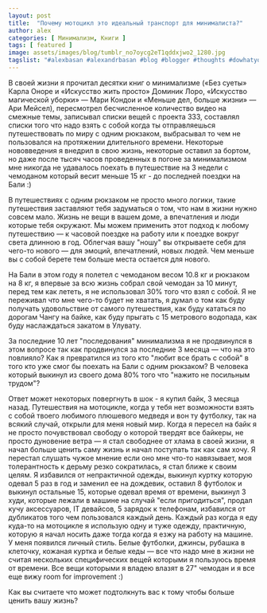 ```yaml
---
layout: post
title:  "Почему мотоцикл это идеальный транспорт для минималиста?"
author: alex
categories: [ Минимализм, Книги ]
tags: [ featured ]
image: assets/images/blog/tumblr_no7oycg2eT1qddxjwo2_1280.jpg
tagslist: "#alexbasan #alexandrbasan #blog #blogger #thoughts #dowhatyoucant  #triumph #triumphstreettriple #minimalism #lifewithonebag #onebagchallange #алексбасан #александрбасан #блог #блоггер #мысливмоейголове #байк #триумф #минимализм #жизньсоднимрюкзаком"
---
```


В своей жизни я прочитал десятки книг о минимализме («Без суеты» Карла Оноре и «Искусство жить просто» Доминик Лоро, «Искусство магической уборки» — Мари Кондои и «Меньше дел, больше жизни» — Ари Мейсел), пересмотрел бесчисленное количество видео на смежные темы, записывал списки вещей с проекта 333, составлял списки того что надо взять с собой когда ты отправляешься путешествовать по миру с одним рюкзаком, выбрасывал то чем не пользовался на протяжении длительного времени. Некоторые нововведения я внедрил в свою жизнь, некоторые оставил за бортом, но даже после тысяч часов проведенных в погоне за минимализмом мне никогда не удавалось поехать в путешествие на 3 недели с чемоданом который весит меньше 15 кг - до последней поездки на Бали :)

В путешествиях с одним рюкзаком не просто много логики, такие путешествия заставляют тебя задуматься о том, что нам в жизни нужно совсем мало. Жизнь не вещи в вашем доме, а впечатления и люди которые тебя окружают. Мы можем применить этот подход к любому путешествию — к часовой поездке на работу или к поездке вокруг света длинною в год. Облегчая вашу "ношу" вы открываете себя для чего-то нового — для эмоций, впечатлений, новых людей. Чем меньше вы с собой берете тем больше места остается для нового.

На Бали в этом году я полетел с чемоданом весом 10.8 кг и рюкзаком на 8 кг, я впервые за всю жизнь собрал свой чемодан за 10 минут, перед тем как лететь, я не использовал 30% того что взял с собой. Я не переживал что мне чего-то будет не хватать, я думал о том как буду получать удовольствие от самого путешествия, как буду кататься по дорогам Чангу на байке, как буду прыгать с 15 метрового водопада, как буду наслаждаться закатом в Улувату.

За последние 10 лет "последования" минимализма я не продвинулся в этом вопросе так как продвинулся за последние 3 месяца — что на это повлияло? Как я превратился из того кто "любит все брать с собой" в того кто уже смог бы поехать на Бали с одним рюкзаком? В человека который выкинул из своего дома 80% того что "нажито не посильным трудом"?

Ответ может некоторых повергнуть в шок - я купил байк, 3 месяца назад. Путешествия на мотоцикле, когда у тебя нет возможности взять с собой твоего любимого плюшевого медведя и вон ту футболку, так на всякий случай, открыли для меня новый мир. Когда я пересел на байк я не просто почувствовал свободу о которой твердят все байкеры, не просто дуновение ветра — я стал свободнее от хлама в своей жизни, я начал больше ценить саму жизнь и начал поступать так как сам хочу. Я перестал слушать чужое мнение если оно мне что-то навязывает, моя толерантность к дерьму резко сократилась, я стал ближе к своим целям. Я избавился от непрактичной одежды, выкинул куртку которую одевал 5 раз в год и заменил ее на дождевик, оставил 8 футболок и выкинул остальные 15, которые одевал время от времени, выкинул 3 худи, которые лежали в машине на случай "если пригодиться", продал кучу аксессуаров, IT девайсов, 5 зарядок к телефонам, избавился от дубликатов того чем пользовался каждый день. Каждый раз когда я еду куда-то на мотоцикле я использую одну и туже одежду, практичную, которую я начал носить даже тогда когда я езжу на работу на машине. У меня появился личный стиль. Белые футболки, джинсы, рубашка в клеточку, кожаная куртка и белые кеды — все что надо мне в жизни не считая нескольких специфических вещей которыми я пользуюсь время от времени. Все вещи которыми я владею влазят в 27" чемодан и я все еще вижу room for improvement :)

Как вы считаете что может подтолкнуть вас к тому чтобы больше ценить вашу жизнь?
